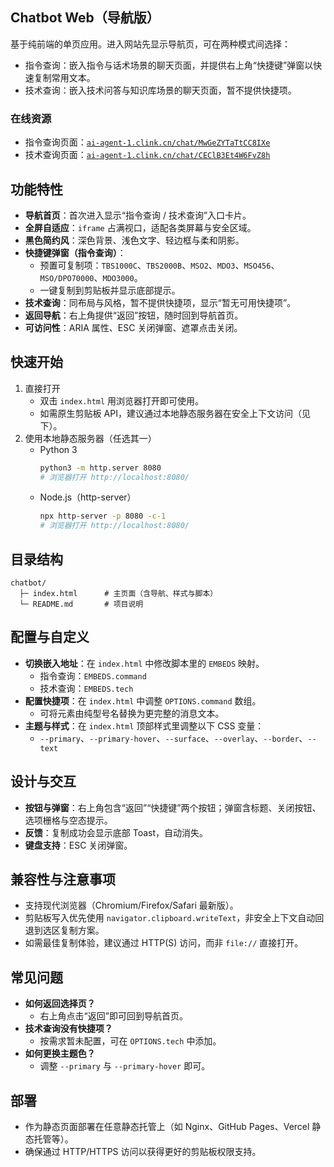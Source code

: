 ## Chatbot Web（导航版）

基于纯前端的单页应用。进入网站先显示导航页，可在两种模式间选择：

- 指令查询：嵌入指令与话术场景的聊天页面，并提供右上角“快捷键”弹窗以快速复制常用文本。
- 技术查询：嵌入技术问答与知识库场景的聊天页面，暂不提供快捷项。


### 在线资源
- 指令查询页面：[`ai-agent-1.clink.cn/chat/MwGeZYTaTtCC8IXe`](https://ai-agent-1.clink.cn/chat/MwGeZYTaTtCC8IXe)
- 技术查询页面：[`ai-agent-1.clink.cn/chat/CEClB3Et4W6FvZ8h`](https://ai-agent-1.clink.cn/chat/CEClB3Et4W6FvZ8h)


## 功能特性
- **导航首页**：首次进入显示“指令查询 / 技术查询”入口卡片。
- **全屏自适应**：`iframe` 占满视口，适配各类屏幕与安全区域。
- **黑色简约风**：深色背景、浅色文字、轻边框与柔和阴影。
- **快捷键弹窗（指令查询）**：
  - 预置可复制项：`TBS1000C`、`TBS2000B`、`MSO2`、`MDO3`、`MSO456`、`MSO/DPO70000`、`MDO3000`。
  - 一键复制到剪贴板并显示底部提示。
- **技术查询**：同布局与风格，暂不提供快捷项，显示“暂无可用快捷项”。
- **返回导航**：右上角提供“返回”按钮，随时回到导航首页。
- **可访问性**：ARIA 属性、ESC 关闭弹窗、遮罩点击关闭。


## 快速开始
1. 直接打开
   - 双击 `index.html` 用浏览器打开即可使用。
   - 如需原生剪贴板 API，建议通过本地静态服务器在安全上下文访问（见下）。
2. 使用本地静态服务器（任选其一）
   - Python 3
     ```bash
     python3 -m http.server 8080
     # 浏览器打开 http://localhost:8080/
     ```
   - Node.js（http-server）
     ```bash
     npx http-server -p 8080 -c-1
     # 浏览器打开 http://localhost:8080/
     ```


## 目录结构
```
chatbot/
  ├─ index.html      # 主页面（含导航、样式与脚本）
  └─ README.md       # 项目说明
```


## 配置与自定义
- **切换嵌入地址**：在 `index.html` 中修改脚本里的 `EMBEDS` 映射。
  - 指令查询：`EMBEDS.command`
  - 技术查询：`EMBEDS.tech`
- **配置快捷项**：在 `index.html` 中调整 `OPTIONS.command` 数组。
  - 可将元素由纯型号名替换为更完整的消息文本。
- **主题与样式**：在 `index.html` 顶部样式里调整以下 CSS 变量：
  - `--primary`、`--primary-hover`、`--surface`、`--overlay`、`--border`、`--text`


## 设计与交互
- **按钮与弹窗**：右上角包含“返回”“快捷键”两个按钮；弹窗含标题、关闭按钮、选项栅格与空态提示。
- **反馈**：复制成功会显示底部 Toast，自动消失。
- **键盘支持**：ESC 关闭弹窗。


## 兼容性与注意事项
- 支持现代浏览器（Chromium/Firefox/Safari 最新版）。
- 剪贴板写入优先使用 `navigator.clipboard.writeText`，非安全上下文自动回退到选区复制方案。
- 如需最佳复制体验，建议通过 HTTP(S) 访问，而非 `file://` 直接打开。


## 常见问题
- **如何返回选择页？**
  - 右上角点击“返回”即可回到导航首页。
- **技术查询没有快捷项？**
  - 按需求暂未配置，可在 `OPTIONS.tech` 中添加。
- **如何更换主题色？**
  - 调整 `--primary` 与 `--primary-hover` 即可。


## 部署
- 作为静态页面部署在任意静态托管上（如 Nginx、GitHub Pages、Vercel 静态托管等）。
- 确保通过 HTTP/HTTPS 访问以获得更好的剪贴板权限支持。

